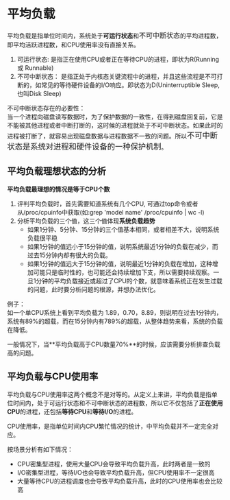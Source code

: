 # 平均负载

平均负载是指单位时间内，系统处于**可运行状态**和<font size="3">不可中断状态</font>的平均进程数，即平均活跃进程数，和CPU使用率没有直接关系。

1. 可运行状态: 是指正在使用CPU或者正在等待CPU的进程，即状为R(Running 或 Runnable)
2. 不可中断状态： 是指正处于内核态关键流程中的进程，并且这些流程是不可打断的，如常见的等待硬件设备的I/O响应。即状态为D(Uninterruptible Sleep,也叫Disk Sleep)

不可中断状态存在的必要性：  
当一个进程向磁盘读写数据时，为了保护数据的一致性，在得到磁盘回复前，它是不能被其他进程或者中断打断的，这时候的进程就处于不可中断状态。如果此时的进程被打断了，就容易出现磁盘数据与进程数据不一致的问题。所以<font size="4">不可中断状态是系统对进程和硬件设备的一种保护机制</font>。

## 平均负载理想状态的分析

**平均负载最理想的情况是等于CPU个数**

1. 评判平均负载时，首先需要知道系统有几个CPU, 可通过top命令或者从/proc/cpuinfo中获取(如:grep 'model name' /proc/cpuinfo | wc -l)
2. 分析平均负载的三个值，这三个值体现**系统负载趋势**
    * 如果1分钟、5分钟、15分钟的三个值基本相同，或者相差不大，说明系统负载很平稳
    * 如果1分钟的值远小于15分钟的值，说明系统最近1分钟的负载在减少，而过去15分钟内却有很大的负载。
    * 如果1分钟的值远大于15分钟的值，说明最近1分钟的负载在增加，这种增加可能只是临时性的，也可能还会持续增加下支，所以需要持续观察。一旦1分钟的平均负载接近或超过了CPU的个数，就意味着系统正在发生过载的问题，此时要分析问题的根源，并想办法优化。

例子：  
如一个单CPU系统上看到平均负载为 1.89，0.70，8.89，则说明在过去1分钟内，系统有89%的超载，而在15分钟内有789%的超载，从整体趋势来看，系统的负载在降低。

一般情况下，当**平均负载高于CPU数量70%**的时候，应该需要分析排查负载高的问题。

## 平均负载与CPU使用率

平均负载与CPU使用率这两个概念不是对等的。从定义上来讲，平均负载是指单位时间内，处于可运行状态和不可中断状态的进程数，所以它不仅包括了**正在使用CPU**的进程，还包括**等待CPU**和**等待I/O**的进程。

CPU使用率，是指单位时间内CPU繁忙情况的统计，中平均负载并不一定完全对应。

按场景分析有如下情况：  
* CPU密集型进程，使用大量CPU会导致平均负载升高，此时两者是一致的
* I/O密集型进程，等待I/O也会导致平均负载升高，但CPU使用率不一定很高
* 大量等待CPU的进程调度也会导致平均负载升高，此时的CPU使用率也会比较高

